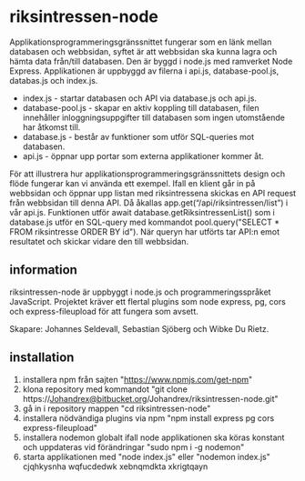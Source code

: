 # riksintressen-node

Applikationsprogrammeringsgränssnittet fungerar som en länk mellan databasen och webbsidan, syftet är att webbsidan ska kunna lagra och hämta data från/till databasen. Den är byggd i node.js med ramverket Node Express. Applikationen är uppbyggd av filerna i api.js, database-pool.js, databas.js och index.js. 

* index.js - startar databasen och API via database.js och api.js. 
* database-pool.js - skapar en aktiv koppling till databasen, filen innehåller inloggningsuppgifter till databasen som ingen utomstående har åtkomst till. 
* database.js - består av funktioner som utför SQL-queries mot databasen. 
* api.js - öppnar upp portar som externa applikationer kommer åt. 

För att illustrera hur applikationsprogrammeringsgränssnittets design och flöde fungerar kan vi använda ett exempel. Ifall en klient går in på webbsidan och öppnar upp listan med riksintressena skickas en API request från webbsidan till denna API. Då åkallas app.get(“/api/riksintressen/list”) i vår api.js. Funktionen utför await database.getRiksintressenList() som i database.js utför en SQL-query med kommandot pool.query("SELECT * FROM riksintresse ORDER BY id"). När queryn har utförts tar API:n emot resultatet och skickar vidare den till webbsidan. 

## information

riksintressen-node är uppbyggt i node.js och programmeringsspråket JavaScript. Projektet kräver ett flertal plugins som node express, pg, cors och express-fileupload för att fungera som avsett.

Skapare: Johannes Seldevall, Sebastian Sjöberg och Wibke Du Rietz.

## installation

1. installera npm från sajten "https://www.npmjs.com/get-npm"
2. klona repository med kommandot "git clone https://Johandrex@bitbucket.org/Johandrex/riksintressen-node.git"
3. gå in i repository mappen "cd riksintressen-node"
4. installera nödvändiga plugins via npm "npm install express pg cors express-fileupload"
5. installera nodemon globalt ifall node applikationen ska köras konstant och uppdateras vid förändringar "sudo npm i -g nodemon"
6. starta applikationen med "node index.js" eller "nodemon index.js"
cjqhkysnha wqfucdedwk xebnqmdkta xkrigtqayn

